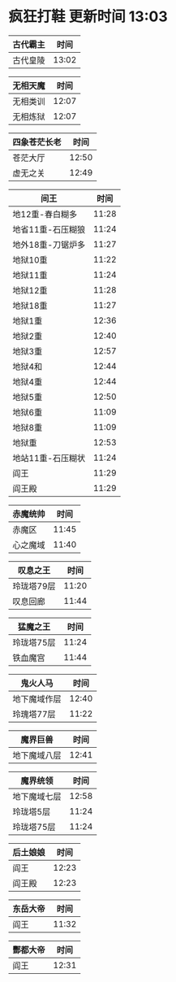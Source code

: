 # 疯狂打鞋 更新时间 13:03

| 古代霸主   | 时间    |
|--------|-------|
| 古代皇陵 | 13:02 |

| 无相天魔   | 时间    |
|--------|-------|
| 无相类训 | 12:07 |
| 无相炼狱 | 12:07 |

| 四象苍茫长老   | 时间    |
|--------|-------|
| 苍茫大厅 | 12:50 |
| 虚无之关 | 12:49 |

| 间王   | 时间    |
|--------|-------|
| 地12重-春白糊多 | 11:28 |
| 地省11重-石压糊狼 | 11:24 |
| 地外18重-刀锯炉多 | 11:27 |
| 地狱10重 | 11:22 |
| 地狱11重 | 11:24 |
| 地狱12重 | 11:28 |
| 地狱18重 | 11:27 |
| 地狱1重 | 12:36 |
| 地狱2重 | 12:40 |
| 地狱3重 | 12:57 |
| 地狱4和 | 12:44 |
| 地狱4重 | 12:44 |
| 地狱5重 | 12:50 |
| 地狱6重 | 11:09 |
| 地狱8重 | 11:09 |
| 地狱重 | 12:53 |
| 地站11重-石压糊状 | 11:24 |
| 阎王 | 11:29 |
| 阎王殿 | 11:29 |

| 赤魔统帅   | 时间    |
|--------|-------|
| 赤魔区 | 11:45 |
| 心之魔域 | 11:40 |

| 叹息之王   | 时间    |
|--------|-------|
| 玲珑塔79层 | 11:20 |
| 叹息回廊 | 11:44 |

| 猛魔之王   | 时间    |
|--------|-------|
| 玲珑塔75层 | 11:24 |
| 铁血魔宫 | 11:44 |

| 鬼火人马   | 时间    |
|--------|-------|
| 地下魔域作层 | 12:40 |
| 玲瑰塔77层 | 11:22 |

| 魔界巨兽   | 时间    |
|--------|-------|
| 地下魔域八层 | 12:41 |

| 魔界统领   | 时间    |
|--------|-------|
| 地下魔域七层 | 12:58 |
| 玲珑塔5层 | 11:24 |
| 玲珑塔75层 | 11:24 |

| 后土娘娘   | 时间    |
|--------|-------|
| 阎王 | 12:23 |
| 阎王殿 | 12:23 |

| 东岳大帝   | 时间    |
|--------|-------|
| 阎王 | 11:32 |

| 酆都大帝   | 时间    |
|--------|-------|
| 阎王 | 12:31 |